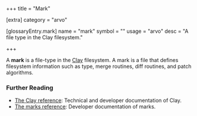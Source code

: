 +++
title = "Mark"

[extra]
category = "arvo"

[glossaryEntry.mark]
name = "mark"
symbol = ""
usage = "arvo"
desc = "A file type in the Clay filesystem."

+++

A **mark** is a file-type in the [Clay](/glossary/clay) filesystem. A
mark is a file that defines filesystem information such as type, merge routines,
diff routines, and patch algorithms.

### Further Reading

- [The Clay reference](/system/kernel/clay): Technical and developer
  documentation of Clay.
- [The marks reference](/system/kernel/clay/guides/marks): Developer
  documentation of marks.
